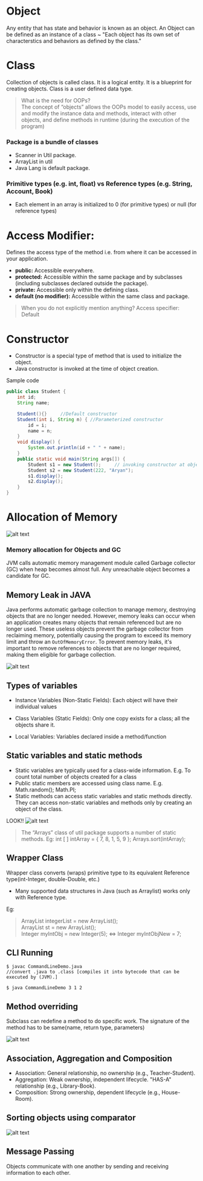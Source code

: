 # Object
Any entity that has state and behavior is known as an object. An Object can be defined as an instance of a class ~ "Each object has its own set of characterstics and behaviors as defined by the class."

# Class
Collection of objects is called class. It is a logical entity. It is a blueprint for creating objects. Class is a user defined data type.

> What is the need for OOPs?<br>
The concept of “objects” allows the OOPs model to easily access, use and modify the instance data and methods, interact with other objects, and define methods in runtime (during the execution of the program)

### Package is a bundle of classes
- Scanner in Util package.
- ArrayList in util
- Java Lang is default package.

### Primitive types (e.g. int, float)  vs  Reference types (e.g. String, Account, Book)
- Each element in an array is initialized to 0 (for primitive types) or null (for reference types)

# Access Modifier:
Defines the access type of the method i.e. from where it can be accessed in your application.
- **public:** Accessible everywhere.
- **protected:** Accessible within the same package and by subclasses (including subclasses declared outside the package).
- **private:** Accessible only within the defining class.
- **default (no modifier):** Accessible within the same class and package.

> When you do not explicitly mention anything?
Access specifier: Default


# Constructor
- Constructor is a special type of method that is used to initialize the object.
- Java constructor is invoked at the time of object creation.

Sample code

```java
public class Student {
    int id;
    String name;

    Student(){}     //Default constructor
    Student(int i, String n) { //Parameterized constructor
        id = i;
        name = n;
    }
    void display() {
        System.out.println(id + " " + name);
    }
    public static void main(String args[]) {
        Student s1 = new Student();     // invoking constructor at object creation
        Student s2 = new Student(222, "Aryan");
        s1.display();
        s2.display();
    }
}
```

# Allocation of Memory
![alt text](image.png)

### Memory allocation for Objects and GC

JVM calls automatic memory management module called
Garbage collector (GC) when heap becomes almost full. Any unreachable object becomes a candidate for GC.


## Memory Leak in JAVA
Java performs automatic garbage collection to manage memory, destroying objects that are no longer needed. However, memory leaks can occur when an application creates many objects that remain referenced but are no longer used. These useless objects prevent the garbage collector from reclaiming memory, potentially causing the program to exceed its memory limit and throw an `OutOfMemoryError`. To prevent memory leaks, it's important to remove references to objects that are no longer required, making them eligible for garbage collection.

![alt text](image-1.png)

## Types of variables
- Instance Variables (Non-Static Fields): Each object will have their individual values

- Class Variables (Static Fields): Only one copy exists for a class; all the objects share it.

- Local Variables: Variables declared inside a method/function

## Static variables and static methods

- Static variables are typically used for a class-wide
information. E.g. To count total number of objects created for a class
- Public static members are accessed using class name. E.g. Math.random(); Math.PI;
- Static methods can access static variables and static methods directly. They can access non-static variables and methods only by creating an object of the class.

LOOK!!
![alt text](image-3.png)

> The “Arrays” class of util package supports a number of static methods. Eg: int [ ] intArray = { 7, 8, 1, 5, 9 }; Arrays.sort(intArray);

## Wrapper Class
Wrapper class converts (wraps) primitive type to its
equivalent Reference type(int-Integer, double-Double, etc.)
- Many supported data structures in Java (such as
Arraylist) works only with Reference type.

Eg: 
> ArrayList<Integer> integerList = new ArrayList<Integer>();<br>
> ArrayList<Student> st = new ArrayList<Student>(); <br>
> Integer myIntObj = new Integer(5); <=> Integer myIntObjNew = 7;

## CLI Running
```
$ javac CommandLineDemo.java  
//convert .java to .class [compiles it into bytecode that can be executed by (JVM).]

$ java CommandLineDemo 3 1 2 
```

## Method overriding
Subclass can redefine a method to do specific work. The signature of the method has to be same(name, return type, parameters)

![alt text](image-4.png)


## Association, Aggregation and Composition 
- Association: General relationship, no ownership (e.g., Teacher-Student).
- Aggregation: Weak ownership, independent lifecycle. "HAS-A" relationship (e.g., Library-Book).
- Composition: Strong ownership, dependent lifecycle (e.g., House-Room).

## Sorting objects using comparator
![alt text](image-6.png)


## Message Passing
Objects communicate with one another by sending and receiving information to each other.
